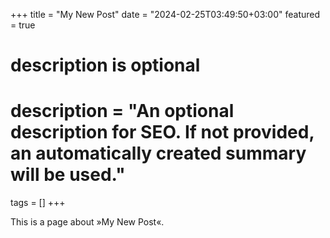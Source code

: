 +++
title = "My New Post"
date = "2024-02-25T03:49:50+03:00"
featured = true

#
# description is optional
#
# description = "An optional description for SEO. If not provided, an automatically created summary will be used."

tags = []
+++

This is a page about »My New Post«.
